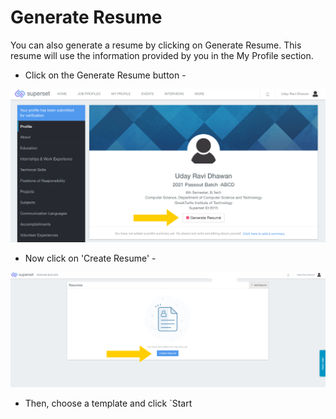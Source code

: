 # Generate Resume

You can also generate a resume by clicking on Generate Resume. This resume will use the information provided by you in the My Profile section. 

* Click on the Generate Resume button -

![](../../.gitbook/assets/image%20%28172%29.png)

* Now click on 'Create Resume' -

![](../../.gitbook/assets/image%20%28169%29.png)

* Then, choose a template and click \`Start 





